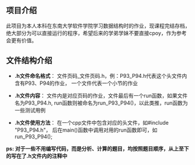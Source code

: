 ## **项目介绍**

此项目为本人本科在东南大学软件学院学习数据结构时的作业，现课程完结存档，绝大部分为可以直接运行的程序，希望后来的学弟学妹不要直接cpoy，作为参考会更有价值。

## 文件结构介绍

+ **.h文件命名格式**：
  ​	文件页码_文件页码.h，例：P93_P94.h代表这个头文件内含有P93、P94的作业，
  ​	一个文件代表一个小节的作业

+ **.h文件内容**：
  ​	文件内是对应页码的作业，文件最后有一个run函数，如果文件名为P93_P94.h,
  ​	run函数则被命名为run_P93_P94()，以此类推，run函数为一些测试用例

+ **.h文件使用方法**：
  ​	在一个cpp文件中包含对应的头文件，如#include "P93_P94.h"，
  ​	后在main()函数中调用对用的run函数即可，如run_P93_P94();


**ps: 对于一些不用编写代码，而是分析、计算的题目，均按照题目顺序，从上至下的写在了.h文件内的注释中**